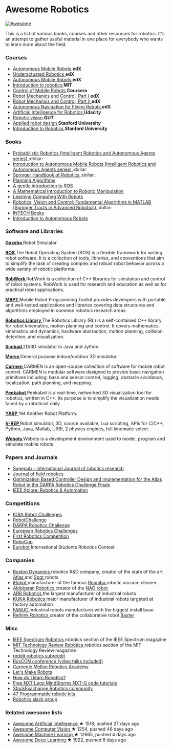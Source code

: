 <h1>
 Awesome Robotics
</h1>
<p>
 <a href="https://github.com/sindresorhus/awesome">
  <img alt="Awesome" src="https://cdn.rawgit.com/sindresorhus/awesome/d7305f38d29fed78fa85652e3a63e154dd8e8829/media/badge.svg"/>
 </a>
</p>
<p>
 This is a list of various books, courses and other resources for robotics. It's an attempt to gather useful material in one place for everybody who wants to learn more about the field.
</p>
<h3>
 Courses
</h3>
<ul>
 <li>
  <a href="https://courses.edx.org/courses/course-v1:ETHx+AMRx+1T2015/info">
   Autonomous Mobile Robots
  </a>
  <strong>
   edX
  </strong>
 </li>
 <li>
  <a href="https://courses.edx.org/courses/course-v1:MITx+6.832x_2+3T2015/info">
   Underactuated Robotics
  </a>
  <strong>
   edX
  </strong>
 </li>
 <li>
  <a href="https://courses.edx.org/courses/ETHx/AMRx/1T2014/info">
   Autonomous Mobile Robots
  </a>
  <strong>
   edX
  </strong>
 </li>
 <li>
  <a href="http://ocw.mit.edu/courses/mechanical-engineering/2-12-introduction-to-robotics-fall-2005/">
   Introduction to robotics
  </a>
  <strong>
   MIT
  </strong>
 </li>
 <li>
  <a href="https://www.coursera.org/course/conrob">
   Control of Mobile Robots
  </a>
  <strong>
   Coursera
  </strong>
 </li>
 <li>
  <a href="https://www.edx.org/course/robot-mechanics-control-part-i-snux-snu446-345-1x">
   Robot Mechanics and Control, Part I
  </a>
  <strong>
   edX
  </strong>
 </li>
 <li>
  <a href="https://www.edx.org/course/robot-mechanics-control-part-ii-snux-snu446-345-2x">
   Robot Mechanics and Control, Part II
  </a>
  <strong>
   edX
  </strong>
 </li>
 <li>
  <a href="https://www.edx.org/course/autonomous-navigation-flying-robots-tumx-autonavx-0">
   Autonomous Navigation for Flying Robots
  </a>
  <strong>
   edX
  </strong>
 </li>
 <li>
  <a href="https://www.udacity.com/course/artificial-intelligence-for-robotics--cs373">
   Artificial Intelligence for Robotics
  </a>
  <strong>
   Udacity
  </strong>
 </li>
 <li>
  <a href="https://www.qut.edu.au/study/short-courses-and-professional-development/short-courses/robotic-vision">
   Robotic vision
  </a>
  <strong>
   QUT
  </strong>
 </li>
 <li>
  <a href="https://www.youtube.com/user/StanfordCS235/videos">
   Applied robot design
  </a>
  <strong>
   Stanford University
  </strong>
 </li>
 <li>
  <a href="https://see.stanford.edu/Course/CS223A">
   Introduction to Robotics
  </a>
  <strong>
   Stanford University
  </strong>
 </li>
</ul>
<h3>
 Books
</h3>
<ul>
 <li>
  <a href="http://www.amazon.com/Probabilistic-Robotics-Intelligent-Autonomous-Agents/dp/0262201623/">
   Probabilistic Robotics (Intelligent Robotics and Autonomous Agents series)
  </a>
  :dollar:
 </li>
 <li>
  <a href="http://www.amazon.com/Introduction-Autonomous-Mobile-Intelligent-Robotics/dp/0262015358/">
   Introduction to Autonomous Mobile Robots (Intelligent Robotics and Autonomous Agents series)
  </a>
  :dollar:
 </li>
 <li>
  <a href="http://www.amazon.com/Springer-Handbook-Robotics-Bruno-Siciliano/dp/354023957X">
   Springer Handbook of Robotics
  </a>
  :dollar:
 </li>
 <li>
  <a href="http://planning.cs.uiuc.edu/">
   Planning Algorithms
  </a>
 </li>
 <li>
  <a href="https://cse.sc.edu/~jokane/agitr/agitr-letter.pdf">
   A gentle introduction to ROS
  </a>
 </li>
 <li>
  <a href="http://www.cds.caltech.edu/~murray/mlswiki/?title=First_edition">
   A Mathematical Introduction to Robotic Manipulation
  </a>
 </li>
 <li>
  <a href="http://wiki.roboteducation.org/Introduction_to_Computer_Science_via_Robots">
   Learning Computing With Robots
  </a>
 </li>
 <li>
  <a href="http://www.amazon.com/Robotics-Vision-Control-Fundamental-Algorithms/dp/3642201431">
   Robotics, Vision and Control: Fundamental Algorithms in MATLAB (Springer Tracts in Advanced Robotics)
  </a>
  :dollar:
 </li>
 <li>
  <a href="http://www.intechopen.com/subjects/robotics">
   INTECH Books
  </a>
 </li>
 <li>
  <a href="https://github.com/correll/Introduction-to-Autonomous-Robots/releases">
   Introduction to Autonomous Robots
  </a>
 </li>
</ul>
<h3>
 Software and Libraries
</h3>
<p>
 <a href="http://gazebosim.org/">
  <strong>
   Gazebo
  </strong>
 </a>
 Robot Simulator
</p>
<p>
 <a href="http://www.ros.org/">
  <strong>
   ROS
  </strong>
 </a>
 The Robot Operating System (ROS) is a flexible framework for writing robot software. It is a collection of tools, libraries, and conventions that aim to simplify the task of creating complex and robust robot behavior across a wide variety of robotic platforms.
</p>
<p>
 <a href="http://www.robwork.dk/jrobwork/">
  <strong>
   RobWork
  </strong>
 </a>
 RobWork is a collection of C++ libraries for simulation and control of robot systems. RobWork is used for research and education as well as for practical robot applications.
</p>
<p>
 <a href="http://www.mrpt.org/">
  <strong>
   MRPT
  </strong>
 </a>
 Mobile Robot Programming Toolkit provides developers with portable and well-tested applications and libraries covering data structures and algorithms employed in common robotics research areas.
</p>
<p>
 <a href="http://www.roboticslibrary.org/">
  <strong>
   Robotics Library
  </strong>
 </a>
 The Robotics Library (RL) is a self-contained C++ library for robot kinematics, motion planning and control. It covers mathematics, kinematics and dynamics, hardware abstraction, motion planning, collision detection, and visualization.
</p>
<p>
 <a href="http://simbad.sourceforge.net/">
  <strong>
   Simbad
  </strong>
 </a>
 2D/3D simulator in Java and Jython.
</p>
<p>
 <a href="https://www.openrobots.org/wiki/morse/">
  <strong>
   Morse
  </strong>
 </a>
 General purpose indoor/outdoor 3D simulator.
</p>
<p>
 <a href="http://carmen.sourceforge.net/">
  <strong>
   Carmen
  </strong>
 </a>
 CARMEN is an open-source collection of software for mobile robot control. CARMEN is modular software designed to provide basic navigation primitives including: base and sensor control, logging, obstacle avoidance, localization, path planning, and mapping.
</p>
<p>
 <a href="http://www.peekabot.org/">
  <strong>
   Peekabot
  </strong>
 </a>
 Peekabot is a real-time, networked 3D visualization tool for robotics, written in C++. Its purpose is to simplify the visualization needs faced by a roboticist daily.
</p>
<p>
 <a href="http://www.yarp.it/">
  <strong>
   YARP
  </strong>
 </a>
 Yet Another Robot Platform.
</p>
<p>
 <a href="http://www.coppeliarobotics.com/">
  <strong>
   V-REP
  </strong>
 </a>
 Robot simulator, 3D, source available, Lua scripting, APIs for C/C++, Python, Java, Matlab, URBI, 2 physics engines, full kinematic solver.
</p>
<p>
 <a href="https://www.cyberbotics.com/overview">
  <strong>
   Webots
  </strong>
 </a>
 Webots is a development environment used to model, program and simulate mobile robots.
</p>
<h3>
 Papers and Journals
</h3>
<ul>
 <li>
  <a href="http://www.ijrr.org/">
   Sagepub - International Journal of robotics research
  </a>
 </li>
 <li>
  <a href="http://www.journalfieldrobotics.org/Home.html">
   Journal of field robotics
  </a>
 </li>
 <li>
  <a href="https://www.cs.cmu.edu/~cga/drc/ICHR15_0025_MS.pdf">
   Optimization Based Controller Design and Implementation for the
Atlas Robot in the DARPA Robotics Challenge Finals
  </a>
 </li>
 <li>
  <a href="http://ieeexplore.ieee.org/xpl/RecentIssue.jsp?punumber=100">
   IEEE Xplore: Robotics & Automation
  </a>
 </li>
</ul>
<h3>
 Competitions
</h3>
<ul>
 <li>
  <a href="http://icra2015.org/conference/robot-challenges">
   ICRA Robot Challenges
  </a>
 </li>
 <li>
  <a href="http://www.robotchallenge.org/">
   RobotChallenge
  </a>
 </li>
 <li>
  <a href="http://www.theroboticschallenge.org/">
   DARPA Robotics Challenge
  </a>
 </li>
 <li>
  <a href="http://www.euroc-project.eu/">
   European Robotics Challenges
  </a>
 </li>
 <li>
  <a href="http://www.firstinspires.org/robotics/frc">
   First Robotics Competition
  </a>
 </li>
 <li>
  <a href="http://www.robocup.org/">
   RoboCup
  </a>
 </li>
 <li>
  <a href="http://www.eurobot.org/">
   Eurobot
  </a>
  International Students Robotics Contest
 </li>
</ul>
<h3>
 Companies
</h3>
<ul>
 <li>
  <a href="http://www.bostondynamics.com/">
   Boston Dynamics
  </a>
  robotics R&D company, creator of the state of the art
  <a href="https://www.youtube.com/watch?v=rVlhMGQgDkY">
   Atlas
  </a>
  and
  <a href="https://www.youtube.com/watch?v=M8YjvHYbZ9w">
   Spot
  </a>
  robots
 </li>
 <li>
  <a href="http://www.irobot.com/">
   iRobot
  </a>
  manufacturer of the famous
  <a href="https://en.wikipedia.org/wiki/Roomba">
   Roomba
  </a>
  robotic vacuum cleaner
 </li>
 <li>
  <a href="https://www.aldebaran.com/en">
   Aldebaran Robotics
  </a>
  creator of the
  <a href="https://www.youtube.com/watch?v=nNbj2G3GmAo">
   NAO robot
  </a>
 </li>
 <li>
  <a href="http://new.abb.com/products/robotics">
   ABB Robotics
  </a>
  the largest manufacturer of industrial robots
 </li>
 <li>
  <a href="http://www.kuka-robotics.com/en/">
   KUKA Robotics
  </a>
  major manufacturer of industrial robots targeted at factory automation
 </li>
 <li>
  <a href="http://www.fanucamerica.com/">
   FANUC
  </a>
  industrial robots manufacturer with the biggest install base
 </li>
 <li>
  <a href="http://www.rethinkrobotics.com/">
   Rethink Robotics
  </a>
  creator of the collaborative robot
  <a href="https://www.youtube.com/watch?v=fCML42boO8c">
   Baxter
  </a>
 </li>
</ul>
<h3>
 Misc
</h3>
<ul>
 <li>
  <a href="http://spectrum.ieee.org/robotics">
   IEEE Spectrum Robotics
  </a>
  robotics section of the IEEE Spectrum magazine
 </li>
 <li>
  <a href="https://www.technologyreview.com/c/robotics/">
   MIT Technology Review Robotics
  </a>
  robotics section of the MIT Technology Review magazine
 </li>
 <li>
  <a href="https://www.reddit.com/r/robotics/">
   reddit robotics subreddit
  </a>
 </li>
 <li>
  <a href="http://roscon.ros.org/2015/">
   RosCON conference (video talks included)
  </a>
 </li>
 <li>
  <a href="http://education.rec.ri.cmu.edu/">
   Carnegie Mellon Robotics Academy
  </a>
 </li>
 <li>
  <a href="http://letsmakerobots.com/">
   Let's Make Robots
  </a>
 </li>
 <li>
  <a href="https://www.quora.com/How-do-I-learn-robotics">
   How do I learn Robotics?
  </a>
 </li>
 <li>
  <a href="http://www.drgraeme.net/DrGraeme-free-NXT-G-tutorials/ChV4.htm">
   Free NXT Lego MindStorms NXT-G code tutorials
  </a>
 </li>
 <li>
  <a href="https://robotics.stackexchange.com">
   StackExachange Robotics community
  </a>
 </li>
 <li>
  <a href="http://www.intorobotics.com/47-programmable-robotic-kits/">
   47 Programmable robotic kits
  </a>
 </li>
 <li>
  <a href="https://robotics-and-ai.slack.com/shared_invite/MzA1ODYzMDc2MTctMTQ1OTM0NDU5MS00MDgxYTY1ZDAy">
   Robotics slack group
  </a>
 </li>
</ul>
<h3>
 Related awesome lists
</h3>
<ul>
 <li>
  <a href="https://github.com/owainlewis/awesome-artificial-intelligence">
   Awesome Artificial Intelligence
  </a>
  <span>
   &#9733 1518, pushed 27 days ago
  </span>
 </li>
 <li>
  <a href="https://github.com/jbhuang0604/awesome-computer-vision">
   Awesome Computer Vision
  </a>
  <span>
   &#9733 1254, pushed 46 days ago
  </span>
 </li>
 <li>
  <a href="https://github.com/josephmisiti/awesome-machine-learning">
   Awesome Machine Learning
  </a>
  <span>
   &#9733 12665, pushed 4 days ago
  </span>
 </li>
 <li>
  <a href="https://github.com/ChristosChristofidis/awesome-deep-learning">
   Awesome Deep Learning
  </a>
  <span>
   &#9733 1922, pushed 8 days ago
  </span>
 </li>
</ul>
